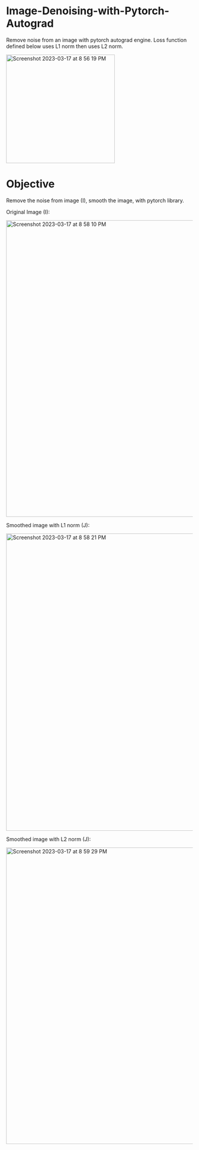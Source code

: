 # Image-Denoising-with-Pytorch-Autograd
Remove noise from an image with pytorch autograd engine. Loss function defined below uses L1 norm then uses L2 norm.

<img width="293" alt="Screenshot 2023-03-17 at 8 56 19 PM" src="https://user-images.githubusercontent.com/34732790/226077258-ce9f8ecb-206d-4fdc-af8f-14a4ceee8aa5.png">

# Objective 
Remove the noise from image (I), smooth the image, with pytorch library.

Original Image (I):

<img width="800" alt="Screenshot 2023-03-17 at 8 58 10 PM" src="https://user-images.githubusercontent.com/34732790/226077351-d84dccbd-bb74-468e-a125-258b60ca3341.png">

Smoothed image with L1 norm (J):

<img width="802" alt="Screenshot 2023-03-17 at 8 58 21 PM" src="https://user-images.githubusercontent.com/34732790/226077366-e89c0600-3bad-4d68-b04c-6e127a389f58.png">

Smoothed image with L2 norm (J):

<img width="800" alt="Screenshot 2023-03-17 at 8 59 29 PM" src="https://user-images.githubusercontent.com/34732790/226077381-05640b32-5683-4415-bf22-7e6e86bc5dfd.png">
